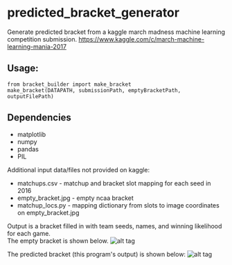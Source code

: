# predicted_bracket_generator
Generate predicted bracket from a kaggle march madness machine learning competition submission.
https://www.kaggle.com/c/march-machine-learning-mania-2017

## Usage:
```
from bracket_builder import make_bracket
make_bracket(DATAPATH, submissionPath, emptyBracketPath, outputFilePath)
```

## Dependencies
* matplotlib
* numpy
* pandas
* PIL

Additional input data/files not provided on kaggle:
* matchups.csv - matchup and bracket slot mapping for each seed in 2016
* empty_bracket.jpg - empty ncaa bracket
* matchup_locs.py - mapping dictionary from slots to image coordinates on empty_bracket.jpg

Output is a bracket filled in with team seeds, names, and winning likelihood for each game.  
The empty bracket is shown below.
![alt tag](https://raw.githubusercontent.com/cshaley/predicted_bracket_generator/master/empty_bracket.jpg)

The predicted bracket (this program's output) is shown below:
![alt tag](https://raw.githubusercontent.com/cshaley/predicted_bracket_generator/master/sample/predicted_bracket.jpg)
